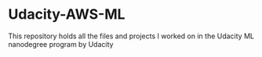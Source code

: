# Udacity-AWS-ML
This repository holds all the files and projects I worked on in the Udacity ML nanodegree program by Udacity
